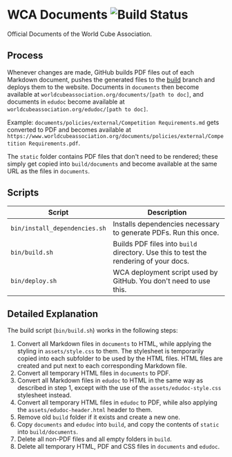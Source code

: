# WCA Documents ![Build Status](https://github.com/thewca/wca-documents/actions/workflows/deploy.yml/badge.svg)

Official Documents of the World Cube Association.

## Process

Whenever changes are made, GitHub builds PDF files out of each Markdown document, pushes the generated files to the [build](https://github.com/thewca/wca-documents/tree/build) branch and deploys them to the website. Documents in `documents` then become available at `worldcubeassociation.org/documents/[path to doc]`, and documents in `edudoc` become available at `worldcubeassociation.org/edudoc/[path to doc]`.

Example: `documents/policies/external/Competition Requirements.md` gets converted to PDF and becomes available at `https://www.worldcubeassociation.org/documents/policies/external/Competition Requirements.pdf`.

The `static` folder contains PDF files that don't need to be rendered; these simply get copied into `build/documents` and become available at the same URL as the files in `documents`.

## Scripts

| Script | Description |
| ------ | ----------- |
| `bin/install_dependencies.sh` | Installs dependencies necessary to generate PDFs. Run this once. |
| `bin/build.sh` | Builds PDF files into `build` directory. Use this to test the rendering of your docs. |
| `bin/deploy.sh` | WCA deployment script used by GitHub. You don't need to use this. |

## Detailed Explanation

The build script (`bin/build.sh`) works in the following steps:

1. Convert all Markdown files in `documents` to HTML, while applying the styling in `assets/style.css` to them. The stylesheet is temporarily copied into each subfolder to be used by the HTML files. HTML files are created and put next to each corresponding Markdown file.
2. Convert all temporary HTML files in `documents` to PDF.
3. Convert all Markdown files in `edudoc` to HTML in the same way as described in step 1, except with the use of the `assets/edudoc-style.css` stylesheet instead.
4. Convert all temporary HTML files in `edudoc` to PDF, while also applying the `assets/edudoc-header.html` header to them.
5. Remove old `build` folder if it exists and create a new one.
6. Copy `documents` and `edudoc` into `build`, and copy the contents of `static` into `build/documents`.
7. Delete all non-PDF files and all empty folders in `build`.
8. Delete all temporary HTML, PDF and CSS files in `documents` and `edudoc`.
